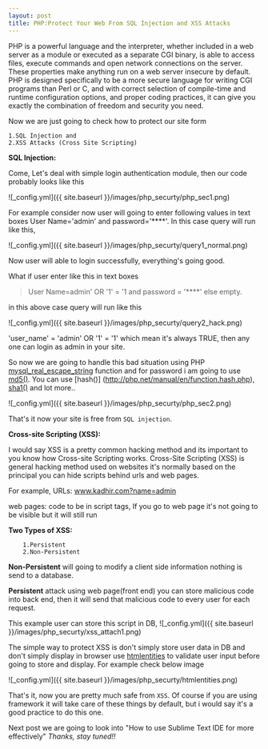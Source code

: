 ```yaml
---
layout: post
title: PHP:Protect Your Web From SQL Injection and XSS Attacks
---
```


PHP is a powerful language and the interpreter, whether included in a web server as a module or executed as a separate CGI binary, is able to access files, execute commands and open network connections on the server. These properties make anything run on a web server insecure by default. PHP is designed specifically to be a more secure language for writing CGI programs than Perl or C, and with correct selection of compile-time and runtime configuration options, and proper coding practices, it can give you exactly the combination of freedom and security you need.

Now we are just going to check how to protect our site form 
	
	1.SQL Injection and 
	2.XSS Attacks (Cross Site Scripting)

**SQL Injection:**

Come, Let's deal with simple login authentication module, then our code probably looks like this

![_config.yml]({{ site.baseurl }}/images/php_securty/php_sec1.png)

For example consider now user will going to enter following values in text boxes User Name='admin' and password='****'.
In this case query will run like this,

![_config.yml]({{ site.baseurl }}/images/php_securty/query1_normal.png)

Now user will able to login successfully, everything's going good.

What if user enter like this in text boxes 
> User Name=admin' OR '1' = '1 and 
> password = '****' else empty.

in this above case query will run like this

![_config.yml]({{ site.baseurl }}/images/php_securty/query2_hack.png)

'user_name' = 'admin' OR '1' = '1' which mean it's always TRUE, then any one can login as admin in your site.

So now we are going to handle this bad situation using PHP [mysql_real_escape_string](http://php.net/manual/en/function.mysql-real-escape-string.php) function and for password i am going to use [md5()](http://github.com/barryclark/jekyll-now/). You can use [hash()] (http://php.net/manual/en/function.hash.php), [sha1()](http://php.net/manual/en/function.sha1.php) and lot more..

![_config.yml]({{ site.baseurl }}/images/php_securty/php_sec2.png)

That's it now your site is free from <code>SQL injection</code>.

**Cross-site Scripting (XSS):**

I would say XSS is a pretty common hacking method and its important to you know how Cross-site Scripting works.
Cross-Site Scripting (XSS) is general hacking method used on websites it's normally based on the principal you can hide scripts behind urls and web pages.

For example,
URLs: www.kadhir.com?name=admin

web pages: code to be in script tags, If you go to web page it's not going to be visible but it will still run

**Two Types of XSS:**
```
	1.Persistent
	2.Non-Persistent
```

**Non-Persistent** will going to modify a client side information nothing is send to a database.

**Persistent** attack using web page(front end) you can store malicious code into back end, then it will send that malicious code to every user for each request.

This example user can store this script in DB, 
![_config.yml]({{ site.baseurl }}/images/php_securty/xss_attach1.png)

The simple way to protect XSS is don't simply store user data in DB and don't simply display in browser use [htmlentities](http://php.net/manual/en/function.htmlentities.php) to validate user input before going to store and display. For example check below image

![_config.yml]({{ site.baseurl }}/images/php_securty/htmlentities.png)

That's it, now you are pretty much safe from <code>XSS</code>. Of course if you are using framework it will take care of these things by default, but i would say it's a good practice to do this one.

Next post we are going to look into "How to use Sublime Text IDE for more effectively"
_Thanks, stay tuned!!_